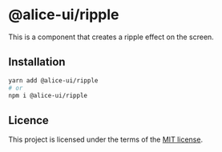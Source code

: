 # @alice-ui/ripple

This is a component that creates a ripple effect on the screen.

## Installation

```sh
yarn add @alice-ui/ripple
# or
npm i @alice-ui/ripple
```

## Licence

This project is licensed under the terms of the
[MIT license](https://github.com/bobbychan/alice-ui/blob/master/LICENSE).
